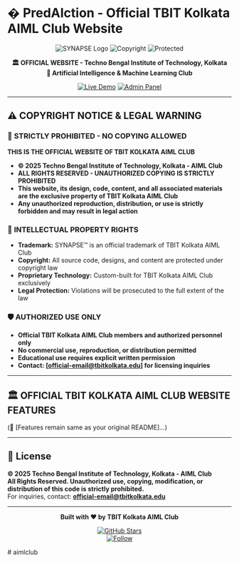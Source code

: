 # � PredAIction - Official TBIT Kolkata AIML Club Website

<div align="center">

![SYNAPSE Logo](https://img.shields.io/badge/SYNAPSE-OFFICIAL%20TBIT%20KOLKATA%20AIML-00D4FF?style=for-the-badge&logo=brain&logoColor=white)
![Copyright](https://img.shields.io/badge/©%202025-TBIT%20Kolkata%20AIML%20Club-FF6B6B?style=for-the-badge&logo=copyright)
![Protected](https://img.shields.io/badge/PROTECTED-All%20Rights%20Reserved-FF0000?style=for-the-badge&logo=shield-check)

**🏛️ OFFICIAL WEBSITE - Techno Bengal Institute of Technology, Kolkata**  
**🧠 Artificial Intelligence & Machine Learning Club**

[![Live Demo](https://img.shields.io/badge/Official%20Site-Visit%20Now-00FF88?style=for-the-badge&logo=vercel)](https://aiml-club-nhyeq0lsu-sourav-upadhyays-projects.vercel.app)
[![Admin Panel](https://img.shields.io/badge/Admin%20Access-Authorized%20Only-FF6B6B?style=for-the-badge&logo=shield)](https://aiml-club-nhyeq0lsu-sourav-upadhyays-projects.vercel.app/tbitadminlogin)

</div>

---

## ⚠️ **COPYRIGHT NOTICE & LEGAL WARNING**

### 🚨 **STRICTLY PROHIBITED - NO COPYING ALLOWED**

**THIS IS THE OFFICIAL WEBSITE OF TBIT KOLKATA AIML CLUB**

- **© 2025 Techno Bengal Institute of Technology, Kolkata - AIML Club**
- **ALL RIGHTS RESERVED - UNAUTHORIZED COPYING IS STRICTLY PROHIBITED**
- **This website, its design, code, content, and all associated materials are the exclusive property of TBIT Kolkata AIML Club**
- **Any unauthorized reproduction, distribution, or use is strictly forbidden and may result in legal action**

### 📜 **INTELLECTUAL PROPERTY RIGHTS**
- **Trademark:** SYNAPSE™ is an official trademark of TBIT Kolkata AIML Club
- **Copyright:** All source code, designs, and content are protected under copyright law
- **Proprietary Technology:** Custom-built for TBIT Kolkata AIML Club exclusively
- **Legal Protection:** Violations will be prosecuted to the full extent of the law

### 🛡️ **AUTHORIZED USE ONLY**
- **Official TBIT Kolkata AIML Club members and authorized personnel only**
- **No commercial use, reproduction, or distribution permitted**
- **Educational use requires explicit written permission**
- **Contact: [official-email@tbitkolkata.edu] for licensing inquiries**

---

## 🏛️ **OFFICIAL TBIT KOLKATA AIML CLUB WEBSITE FEATURES**

(🔗 [Features remain same as your original README]…)

---

## 📄 License

**© 2025 Techno Bengal Institute of Technology, Kolkata - AIML Club**  
**All Rights Reserved. Unauthorized use, copying, modification, or distribution of this code is strictly prohibited.**  
For inquiries, contact: **official-email@tbitkolkata.edu**

---

<div align="center">

**Built with ❤️ by TBIT Kolkata AIML Club**

[![GitHub Stars](https://img.shields.io/github/stars/your-username/AIML-Club?style=social)](https://github.com/your-username/AIML-Club)  
[![Follow](https://img.shields.io/github/followers/your-username?style=social)](https://github.com/your-username)

</div>
# aimlclub
